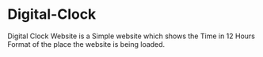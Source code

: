 # Digital-Clock
Digital Clock Website is a Simple website which shows the Time in 12 Hours Format of the place the website is being loaded.
